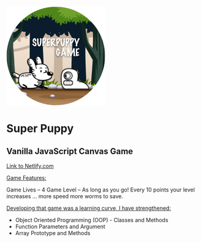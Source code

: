 ![Supper Puppy](./images/game.png)

# Super Puppy

## Vanilla JavaScript Canvas Game

[Link to Netlify.com](https://superpower-puppy-game.netlify.app/)

<ins>Game Features:</ins>

Game Lives – 4
Game Level – As long as you go!
Every 10 points your level increases ... more speed more worms to save.

<ins>Developing that game was a learning curve, I have strengthened:</ins>

- Object Oriented Programming (OOP) - Classes and Methods
- Function Parameters and Argument
- Array Prototype and Methods
